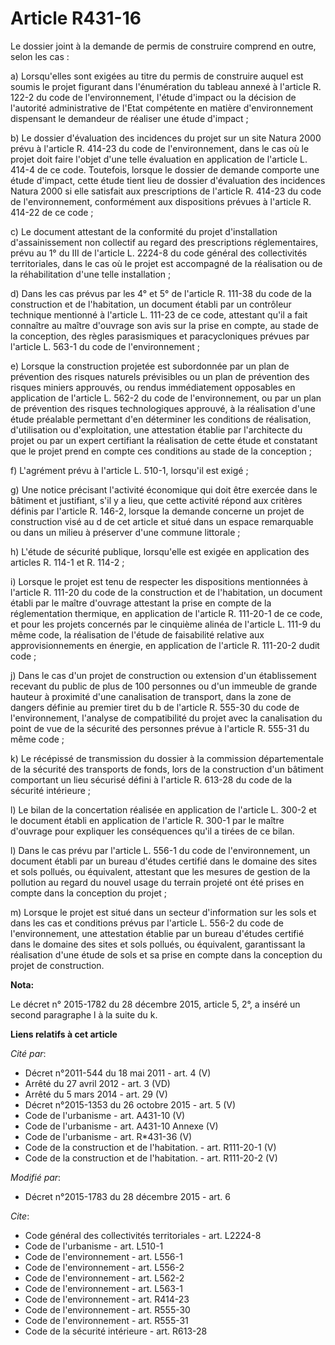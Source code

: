 # Article R431-16

Le dossier joint à la demande de permis de construire comprend en outre, selon les cas : 

a) Lorsqu'elles sont exigées au titre du permis de construire auquel est soumis le projet figurant dans l'énumération du
tableau annexé à l'article R. 122-2 du code de l'environnement, l'étude d'impact ou la décision de l'autorité administrative
de l'Etat compétente en matière d'environnement dispensant le demandeur de réaliser une étude d'impact ;

b) Le dossier d'évaluation des incidences du projet sur un site Natura 2000 prévu à l'article R. 414-23 du code de
l'environnement, dans le cas où le projet doit faire l'objet d'une telle évaluation en application de l'article L. 414-4 de
ce code. Toutefois, lorsque le dossier de demande comporte une étude d'impact, cette étude tient lieu de dossier d'évaluation
des incidences Natura 2000 si elle satisfait aux prescriptions de l'article R. 414-23 du code de l'environnement,
conformément aux dispositions prévues à l'article R. 414-22 de ce code ; 

c) Le document attestant de la conformité du projet d'installation d'assainissement non collectif au regard des prescriptions
réglementaires, prévu au 1° du III de l'article L. 2224-8 du code général des collectivités territoriales, dans le cas où le
projet est accompagné de la réalisation ou de la réhabilitation d'une telle installation ; 

d) Dans les cas prévus par les 4° et 5° de l'article R. 111-38 du code de la construction et de l'habitation, un document
établi par un contrôleur technique mentionné à l'article L. 111-23 de ce code, attestant qu'il a fait connaître au maître
d'ouvrage son avis sur la prise en compte, au stade de la conception, des règles parasismiques et paracycloniques prévues par
l'article L. 563-1 du code de l'environnement ; 

e) Lorsque la construction projetée est subordonnée par un plan de prévention des risques naturels prévisibles ou un plan de
prévention des risques miniers approuvés, ou rendus immédiatement opposables en application de l'article L. 562-2 du code de
l'environnement, ou par un plan de prévention des risques technologiques approuvé, à la réalisation d'une étude préalable
permettant d'en déterminer les conditions de réalisation, d'utilisation ou d'exploitation, une attestation établie par
l'architecte du projet ou par un expert certifiant la réalisation de cette étude et constatant que le projet prend en compte
ces conditions au stade de la conception ; 

f) L'agrément prévu à l'article L. 510-1, lorsqu'il est exigé ; 

g) Une notice précisant l'activité économique qui doit être exercée dans le bâtiment et justifiant, s'il y a lieu, que cette
activité répond aux critères définis par l'article R. 146-2, lorsque la demande concerne un projet de construction visé au d
de cet article et situé dans un espace remarquable ou dans un milieu à préserver d'une commune littorale ; 

h) L'étude de sécurité publique, lorsqu'elle est exigée en application des articles R. 114-1 et R. 114-2 ; 

i) Lorsque le projet est tenu de respecter les dispositions mentionnées à l'article R. 111-20 du code de la construction et
de l'habitation, un document établi par le maître d'ouvrage attestant la prise en compte de la réglementation thermique, en
application de l'article R. 111-20-1 de ce code, et pour les projets concernés par le cinquième alinéa de l'article L. 111-9
du même code, la réalisation de l'étude de faisabilité relative aux approvisionnements en énergie, en application de
l'article R. 111-20-2 dudit code ; 

j) Dans le cas d'un projet de construction ou extension d'un établissement recevant du public de plus de 100 personnes ou
d'un immeuble de grande hauteur à proximité d'une canalisation de transport, dans la zone de dangers définie au premier tiret
du b de l'article R. 555-30 du code de l'environnement, l'analyse de compatibilité du projet avec la canalisation du point de
vue de la sécurité des personnes prévue à l'article R. 555-31 du même code ; 

k) Le récépissé de transmission du dossier à la commission départementale de la sécurité des transports de fonds, lors de la
construction d'un bâtiment comportant un lieu sécurisé défini à l'article R. 613-28 du code de la sécurité intérieure ; 

l) Le bilan de la concertation réalisée en application de l'article L. 300-2 et le document établi en application de
l'article R. 300-1 par le maître d'ouvrage pour expliquer les conséquences qu'il a tirées de ce bilan. 

l) Dans le cas prévu par l'article L. 556-1 du code de l'environnement, un document établi par un bureau d'études certifié
dans le domaine des sites et sols pollués, ou équivalent, attestant que les mesures de gestion de la pollution au regard du
nouvel usage du terrain projeté ont été prises en compte dans la conception du projet ; 

m) Lorsque le projet est situé dans un secteur d'information sur les sols et dans les cas et conditions prévus par l'article
L. 556-2 du code de l'environnement, une attestation établie par un bureau d'études certifié dans le domaine des sites et
sols pollués, ou équivalent, garantissant la réalisation d'une étude de sols et sa prise en compte dans la conception du
projet de construction.

**Nota:**

Le décret n° 2015-1782 du 28 décembre 2015, article 5, 2°, a inséré un second paragraphe l à la suite du k.

**Liens relatifs à cet article**

_Cité par_:

  - Décret n°2011-544 du 18 mai 2011 - art. 4 (V)
  - Arrêté du 27 avril 2012 - art. 3 (VD)
  - Arrêté du 5 mars 2014 - art. 29 (V)
  - Décret n°2015-1353 du 26 octobre 2015 - art. 5 (V)
  - Code de l'urbanisme - art. A431-10 (V)
  - Code de l'urbanisme - art. A431-10 Annexe (V)
  - Code de l'urbanisme - art. R*431-36 (V)
  - Code de la construction et de l'habitation. - art. R111-20-1 (V)
  - Code de la construction et de l'habitation. - art. R111-20-2 (V)

_Modifié par_:

  - Décret n°2015-1783 du 28 décembre 2015 - art. 6

_Cite_:

  - Code général des collectivités territoriales - art. L2224-8
  - Code de l'urbanisme - art. L510-1
  - Code de l'environnement - art. L556-1
  - Code de l'environnement - art. L556-2
  - Code de l'environnement - art. L562-2
  - Code de l'environnement - art. L563-1
  - Code de l'environnement - art. R414-23
  - Code de l'environnement - art. R555-30
  - Code de l'environnement - art. R555-31
  - Code de la sécurité intérieure - art. R613-28
